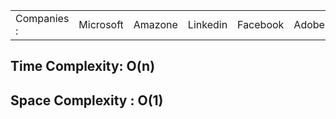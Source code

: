 <table>
  <tr>
    <td>Companies : </td>
    <td>Microsoft</td>
    <td>Amazone</td>
    <td>Linkedin</td>
    <td>Facebook</td>
    <td>Adobe</td>
    <td>Nvidia</td>
    <td>tiktok</td>
    <td>Airbnb</td>
  </tr>
</table>

<h2>Time Complexity: O(n)</h2>
<h2>Space Complexity : O(1)</h2>

